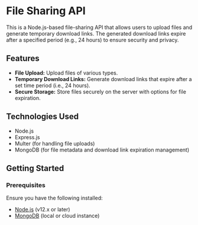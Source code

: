# File Sharing API

This is a Node.js-based file-sharing API that allows users to upload files and generate temporary download links. The generated download links expire after a specified period (e.g., 24 hours) to ensure security and privacy.

## Features
- **File Upload:** Upload files of various types.
- **Temporary Download Links:** Generate download links that expire after a set time period (i.e., 24 hours).
- **Secure Storage:** Store files securely on the server with options for file expiration.

## Technologies Used
- Node.js
- Express.js
- Multer (for handling file uploads)
- MongoDB (for file metadata and download link expiration management)

## Getting Started

### Prerequisites
Ensure you have the following installed:
- [Node.js](https://nodejs.org/) (v12.x or later)
- [MongoDB](https://www.mongodb.com/) (local or cloud instance)
